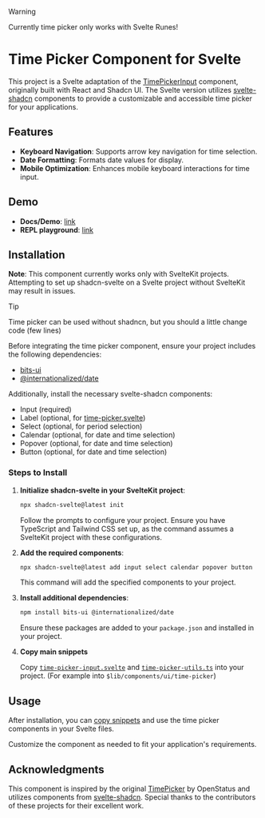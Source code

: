 > [!WARNING]  
> Currently time picker only works with Svelte Runes!

# Time Picker Component for Svelte

This project is a Svelte adaptation of the [TimePickerInput](https://time.openstatus.dev/) component, originally built with React and Shadcn UI. The Svelte version utilizes [svelte-shadcn](https://next.shadcn-svelte.com/docs/installation/sveltekit) components to provide a customizable and accessible time picker for your applications.

## Features

- **Keyboard Navigation**: Supports arrow key navigation for time selection.
- **Date Formatting**: Formats date values for display.
- **Mobile Optimization**: Enhances mobile keyboard interactions for time input.

## Demo
- **Docs/Demo**: [link](https://time-picker.nouro.app/)
- **REPL playground**: [link](https://www.sveltelab.dev/zjcmgpaa2tzlylx)

## Installation

**Note**: This component currently works only with SvelteKit projects. Attempting to set up shadcn-svelte on a Svelte project without SvelteKit may result in issues.

> [!TIP]  
> Time picker can be used without shadncn, but you should a little change code (few lines)

Before integrating the time picker component, ensure your project includes the following dependencies:

- [bits-ui](https://www.npmjs.com/package/bits-ui)
- [@internationalized/date](https://www.npmjs.com/package/@internationalized/date)

Additionally, install the necessary svelte-shadcn components:

- Input (required)
- Label (optional, for [time-picker.svelte](./src/lib/snippets/time-picker.svelte))
- Select (optional, for period selection)
- Calendar (optional, for date and time selection)
- Popover (optional, for date and time selection)
- Button (optional, for date and time selection)

### Steps to Install

1. **Initialize shadcn-svelte in your SvelteKit project**:

   ```bash
   npx shadcn-svelte@latest init
   ```

   Follow the prompts to configure your project. Ensure you have TypeScript and Tailwind CSS set up, as the command assumes a SvelteKit project with these configurations.

2. **Add the required components**:

   ```bash
   npx shadcn-svelte@latest add input select calendar popover button
   ```

   This command will add the specified components to your project.

3. **Install additional dependencies**:

   ```bash
   npm install bits-ui @internationalized/date
   ```

   Ensure these packages are added to your `package.json` and installed in your project.

4. **Copy main snippets**
   
   Copy [`time-picker-input.svelte`](./src/lib/snippets/time-picker-input.svelte) and [`time-picker-utils.ts`](./src/lib/snippets/time-picker-utils.ts) into your project. (For example into `$lib/components/ui/time-picker`)

## Usage

After installation, you can [copy snippets](./src/lib/snippets/) and use the time picker components in your Svelte files.

Customize the component as needed to fit your application's requirements.

## Acknowledgments

This component is inspired by the original [TimePicker](https://time.openstatus.dev/) by OpenStatus and utilizes components from [svelte-shadcn](https://next.shadcn-svelte.com/docs/installation/sveltekit). 
Special thanks to the contributors of these projects for their excellent work. 